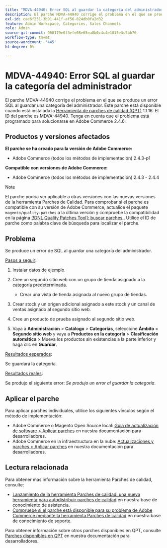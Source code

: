 ```yaml
---
title: "MDVA-44940: Error SQL al guardar la categoría del administrador"
description: El parche MDVA-44940 corrige el problema en el que se produce un error SQL al guardar una categoría del administrador. Este parche está disponible cuando está instalada la [Quality Patches Tool (QPT)](/help/announcements/adobe-commerce-announcements/magento-quality-patches-released-new-tool-to-self-serve-quality-patches.md) 1.1.16. El ID del parche es MDVA-44940. Tenga en cuenta que el problema está programado para solucionarse en Adobe Commerce 2.4.6.
exl-id: cae6f231-3b91-441f-af56-824db0fa2d32
feature: Admin Workspace, Categories, Sales Channels
role: Admin
source-git-commit: 958179e0f3efe08e65ea8b0c4c4e1015e3c5bb76
workflow-type: tm+mt
source-wordcount: '445'
ht-degree: 0%

---
```


# MDVA-44940: Error SQL al guardar la categoría del administrador

El parche MDVA-44940 corrige el problema en el que se produce un error SQL al guardar una categoría del administrador. Este parche está disponible cuando está instalada la [Herramienta de parches de calidad (QPT)](/help/announcements/adobe-commerce-announcements/magento-quality-patches-released-new-tool-to-self-serve-quality-patches.md) 1.1.16. El ID del parche es MDVA-44940. Tenga en cuenta que el problema está programado para solucionarse en Adobe Commerce 2.4.6.

## Productos y versiones afectados

**El parche se ha creado para la versión de Adobe Commerce:**

* Adobe Commerce (todos los métodos de implementación) 2.4.3-p1

**Compatible con versiones de Adobe Commerce:**

* Adobe Commerce (todos los métodos de implementación) 2.4.3 - 2.4.4

>[!NOTE]
>
>El parche podría ser aplicable a otras versiones con las nuevas versiones de la herramienta Parches de Calidad. Para comprobar si el parche es compatible con su versión de Adobe Commerce, actualice el paquete `magento/quality-patches` a la última versión y compruebe la compatibilidad en la página [[!DNL Quality Patches Tool]: buscar parches ](https://devdocs.magento.com/quality-patches/tool.html#patch-grid). Utilice el ID de parche como palabra clave de búsqueda para localizar el parche.

## Problema

Se produce un error de SQL al guardar una categoría del administrador.

<u>Pasos a seguir</u>:

1. Instalar datos de ejemplo.
1. Cree un segundo sitio web con un grupo de tienda asignado a la categoría predeterminada.

   * Crear una vista de tienda asignada al nuevo grupo de tiendas.

1. Crear stock y un origen adicional asignado a este stock y un canal de ventas asignado al segundo sitio web.
1. Cree un producto de prueba asignado al segundo sitio web.
1. Vaya a **Administración** > **Catálogo** > **Categorías**, seleccione **Ámbito** = **Segundo sitio web** y vaya a **Productos en la categoría** > **Clasificación automática** > Mueva los productos sin existencias a la parte inferior y haga clic en **Guardar**.

<u>Resultados esperados</u>:

Se guardará la categoría.

<u>Resultados reales</u>:

Se produjo el siguiente error: *Se produjo un error al guardar la categoría*.

## Aplicar el parche

Para aplicar parches individuales, utilice los siguientes vínculos según el método de implementación:

* Adobe Commerce o Magento Open Source local: [Guía de actualización de software > Aplicar parches](https://devdocs.magento.com/guides/v2.4/comp-mgr/patching/mqp.html) en nuestra documentación para desarrolladores.
* Adobe Commerce en la infraestructura en la nube: [Actualizaciones y parches > Aplicar parches](https://devdocs.magento.com/cloud/project/project-patch.html) en nuestra documentación para desarrolladores.

## Lectura relacionada

Para obtener más información sobre la herramienta Parches de calidad, consulte:

* [Lanzamiento de la herramienta Parches de calidad: una nueva herramienta para autodistribuir parches de calidad](/help/announcements/adobe-commerce-announcements/magento-quality-patches-released-new-tool-to-self-serve-quality-patches.md) en nuestra base de conocimiento de asistencia.
* [Compruebe si el parche está disponible para su problema de Adobe Commerce mediante la herramienta Parches de calidad](/help/support-tools/patches-available-in-qpt-tool/check-patch-for-magento-issue-with-magento-quality-patches.md) en nuestra base de conocimiento de soporte.

Para obtener información sobre otros parches disponibles en QPT, consulte [Parches disponibles en QPT](https://devdocs.magento.com/quality-patches/tool.html#patch-grid) en nuestra documentación para desarrolladores.
